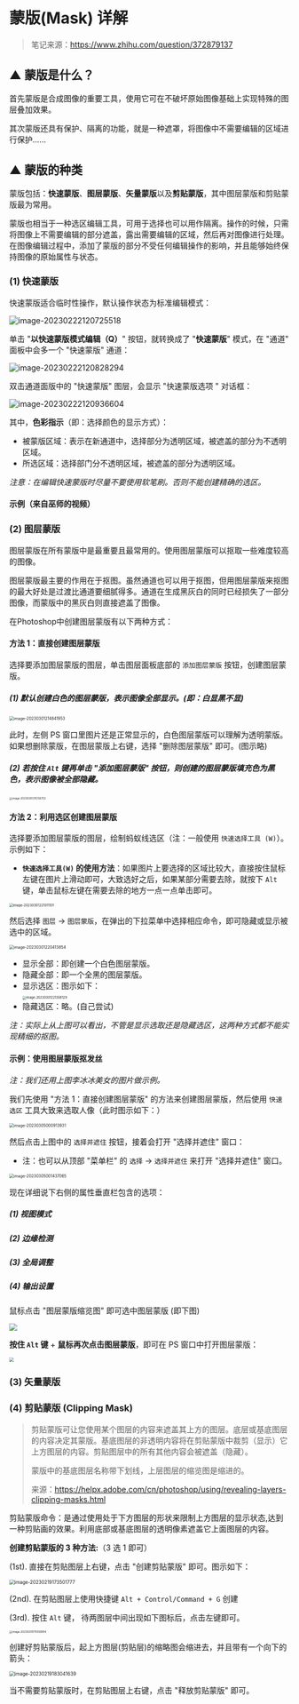 # 蒙版(Mask) 详解

> 笔记来源：https://www.zhihu.com/question/372879137

## ▲ 蒙版是什么？

首先蒙版是合成图像的重要工具，使用它可在不破坏原始图像基础上实现特殊的图层叠加效果。

其次蒙版还具有保护、隔离的功能，就是一种遮罩，将图像中不需要编辑的区域进行保护......

## ▲ 蒙版的种类
蒙版包括：**快速蒙版**、**图层蒙版**、**矢量蒙版**以及**剪贴蒙版**，其中图层蒙版和剪贴蒙版最为常用。

蒙版也相当于一种选区编辑工具，可用于选择也可以用作隔离。操作的时候，只需将图像上不需要编辑的部分遮盖，露出需要编辑的区域，然后再对图像进行处理。在图像编辑过程中，添加了蒙版的部分不受任何编辑操作的影响，并且能够始终保持图像的原始属性与状态。

### (1) 快速蒙版

快速蒙版适合临时性操作，默认操作状态为标准编辑模式：

![image-20230222120725518](readme.assets/image-20230222120725518.png)

单击 "**以快速蒙版模式编辑（Q）**" 按钮，就转换成了 "**快速蒙版**" 模式，在 "通道" 面板中会多一个 "快速蒙版" 通道：

![image-20230222120828294](readme.assets/image-20230222120828294.png)

双击通道面版中的 "快速蒙版" 图层，会显示 "快速蒙版选项 " 对话框：

![image-20230222120936604](readme.assets/image-20230222120936604.png)

其中，**色彩指示**（即：选择颜色的显示方式）：

- 被蒙版区域：表示在新通道中，选择部分为透明区域，被遮盖的部分为不透明区域。
- 所选区域：选择部门分不透明区域，被遮盖的部分为透明区域。

*注意：在编辑快速蒙版时尽量不要使用软笔刷。否则不能创建精确的选区。*

#### 示例（来自巫师的视频）



### (2) 图层蒙版
图层蒙版在所有蒙版中是最重要且最常用的。使用图层蒙版可以抠取一些难度较高的图像。

图层蒙版最主要的作用在于抠图。虽然通道也可以用于抠图，但用图层蒙版来抠图的最大好处是过渡比通道要细腻得多。通道在生成黑灰白的同时已经损失了一部分图像，而蒙版中的黑灰白则直接遮盖了图像。

在Photoshop中创建图层蒙版有以下两种方式：

#### 方法 1：直接创建图层蒙版

选择要添加图层蒙版的图层，单击图层面板底部的 `添加图层蒙版` 按钮，创建图层蒙版。

##### (1) 默认创建白色的图层蒙版，表示图像全部显示。(即：白显黑不显)

<img src="readme.assets/image-20230301214841953.png" alt="image-20230301214841953" style="zoom: 50%;" />

此时，左侧 PS 窗口里图片还是正常显示的，白色图层蒙版可以理解为透明蒙版。如果想删除蒙版，在图层蒙版上右键，选择 "删除图层蒙版" 即可。(图示略)

##### (2) 若按住 `Alt` 键再单击 "添加图层蒙版" 按钮，则创建的图层蒙版填充色为黑色，表示图像被全部隐藏。

<img src="readme.assets/image-20230301215136753.png" alt="image-20230301215136753" style="zoom: 33%;" />

#### 方法 2：利用选区创建图层蒙版

选择要添加图层蒙版的图层，绘制蚂蚁线选区（注：一般使用 `快速选择工具 (W)`）。 示例如下：

- **`快速选择工具(W)` 的使用方法**：如果图片上要选择的区域比较大，直接按住鼠标左键在图片上滑动即可，大致选好之后，如果某部分需要去除，就按下 `Alt` 键，单击鼠标左键在需要去除的地方一点一点单击即可。

<img src="readme.assets/image-20230301221011101.png" alt="image-20230301221011101" style="zoom: 42%;" />

然后选择 `图层` -> `图层蒙版`，在弹出的下拉菜单中选择相应命令，即可隐藏或显示被选中的区域。

<img src="readme.assets/image-20230301220413854.png" alt="image-20230301220413854" style="zoom:50%;" />

- 显示全部：即创建一个白色图层蒙版。
- 隐藏全部：即一个全黑的图层蒙版。
- 显示选区：图示如下：<br/>
  <img src="readme.assets/image-20230301221308129.png" alt="image-20230301221308129" style="zoom: 40%;" />
- 隐藏选区：略。(自己尝试)

*注：实际上从上图可以看出，不管是显示选取还是隐藏选区，这两种方式都不能实现精细的抠图。*



#### 示例：使用图层蒙版抠发丝

*注：我们还用上图李冰冰美女的图片做示例。*

我们先使用 "方法 1：直接创建图层蒙版" 的方法来创建图层蒙版，然后使用 `快速选区` 工具大致来选取人像（此时图示如下：）

<img src="readme.assets/image-20230305000913931.png" alt="image-20230305000913931" style="zoom:50%;" />

然后点击上图中的 `选择并遮住` 按钮，接着会打开 "选择并遮住" 窗口：

- 注：也可以从顶部 "菜单栏"  的 `选择` -> `选择并遮住` 来打开 "选择并遮住" 窗口。

<img src="readme.assets/image-20230305001437065.png" alt="image-20230305001437065" style="zoom:50%;" />

现在详细说下右侧的属性垂直栏包含的选项：

##### (1) 视图模式

##### (2) 边缘检测

##### (3) 全局调整

##### (4) 输出设置



鼠标点击 "图层蒙版缩览图" 即可选中图层蒙版 (即下图)

<img src="readme.assets/image-20230301213304219.png" style="zoom:86%;" />

**按住 `Alt` 键** + **鼠标再次点击图层蒙版**，即可在 PS 窗口中打开图层蒙版：

<img src="readme.assets/image-20230301213748304.png" style="zoom:50%;" />



### (3) 矢量蒙版

### (4) 剪贴蒙版 (Clipping Mask)

> 剪贴蒙版可让您使用某个图层的内容来遮盖其上方的图层。底层或基底图层的内容决定其蒙版。基底图层的非透明内容将在剪贴蒙版中裁剪（显示）它上方图层的内容。剪贴图层中的所有其他内容会被遮盖（隐藏）。
>
> 蒙版中的基底图层名称带下划线，上层图层的缩览图是缩进的。
>
>
> 来源：https://helpx.adobe.com/cn/photoshop/using/revealing-layers-clipping-masks.html


剪贴蒙版命令：是通过使用处于下方图层的形状来限制上方图层的显示状态,达到一种剪贴画的效果。利用底部或基底图层的透明像素遮盖它上面图层的内容。

**创建剪贴蒙版的 3 种方法:**（3 选 1 即可）

(1st). 直接在剪贴图层上右键，点击 "创建剪贴蒙版" 即可。图示如下：

<img src="readme.assets/image-20230219173501777.png" alt="image-20230219173501777" style="zoom:60%;" />

(2nd). 在剪贴图层上使用快捷键 `Alt + Control/Command + G` 创建

(3rd). 按住 `Alt` 键， 待两图层中间出现如下图标后，点击左键即可。

<img src="readme.assets/image-20230219175058904.png" alt="image-20230219175058904" style="zoom: 33%;" />

创建好剪贴蒙版后，起上方图层(剪贴层)的缩略图会缩进去，并且带有一个向下的箭头：

<img src="readme.assets/image-20230219183041639.png" alt="image-20230219183041639" style="zoom:60%;" />


当不需要剪贴蒙版时，在剪贴图层上右键，点击 "释放剪贴蒙版" 即可。


